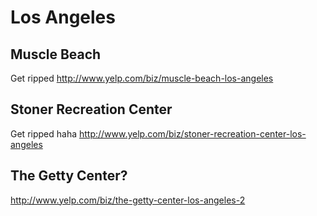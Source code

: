 # Los Angeles

## Muscle Beach
Get ripped
http://www.yelp.com/biz/muscle-beach-los-angeles

## Stoner Recreation Center
Get ripped haha
http://www.yelp.com/biz/stoner-recreation-center-los-angeles

## The Getty Center?
http://www.yelp.com/biz/the-getty-center-los-angeles-2
